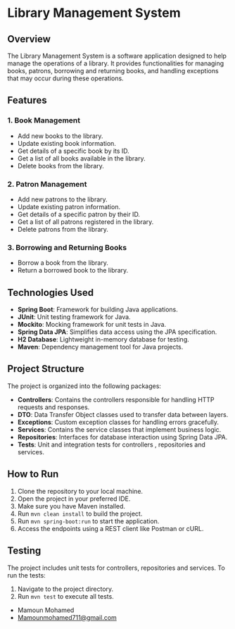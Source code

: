 # Library Management System

## Overview

The Library Management System is a software application designed to help manage the operations of a library. It provides functionalities for managing books, patrons, borrowing and returning books, and handling exceptions that may occur during these operations.

## Features

### 1. Book Management
- Add new books to the library.
- Update existing book information.
- Get details of a specific book by its ID.
- Get a list of all books available in the library.
- Delete books from the library.

### 2. Patron Management
- Add new patrons to the library.
- Update existing patron information.
- Get details of a specific patron by their ID.
- Get a list of all patrons registered in the library.
- Delete patrons from the library.

### 3. Borrowing and Returning Books
- Borrow a book from the library.
- Return a borrowed book to the library.

## Technologies Used

- **Spring Boot**: Framework for building Java applications.
- **JUnit**: Unit testing framework for Java.
- **Mockito**: Mocking framework for unit tests in Java.
- **Spring Data JPA**: Simplifies data access using the JPA specification.
- **H2 Database**: Lightweight in-memory database for testing.
- **Maven**: Dependency management tool for Java projects.

## Project Structure

The project is organized into the following packages:

- **Controllers**: Contains the controllers responsible for handling HTTP requests and responses.
- **DTO**: Data Transfer Object classes used to transfer data between layers.
- **Exceptions**: Custom exception classes for handling errors gracefully.
- **Services**: Contains the service classes that implement business logic.
- **Repositories**: Interfaces for database interaction using Spring Data JPA.
- **Tests**: Unit and integration tests for controllers , repositories and services.

## How to Run

1. Clone the repository to your local machine.
2. Open the project in your preferred IDE.
3. Make sure you have Maven installed.
4. Run `mvn clean install` to build the project.
5. Run `mvn spring-boot:run` to start the application.
6. Access the endpoints using a REST client like Postman or cURL.

## Testing

The project includes unit tests for controllers, repositories and services. To run the tests:

1. Navigate to the project directory.
2. Run `mvn test` to execute all tests.

- Mamoun Mohamed
- Mamounmohamed711@gmail.com
